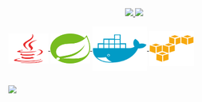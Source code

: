 

<div align="center">
  <a href="https://github.com/ortizraf">
  <img height="180em" src="https://github-readme-stats.vercel.app/api?username=ortizraf&show_icons=true&theme=merko&bg_color=50,0C3449,0C3449,09293A&include_all_commits=true&count_private=true"/>
  <img height="180em" src="https://github-readme-stats.vercel.app/api/top-langs/?username=ortizraf&layout=compact&langs_count=7&theme=merko&bg_color=50,0C3449,0C3449,09293A"/>
</div>
<div style="display: inline_block"><br>
  <img align="center" alt="Ortiz-Java" height="60" width="80" src="https://raw.githubusercontent.com/devicons/devicon/master/icons/java/java-plain.svg">
  <img align="center" alt="Ortiz-Spring" height="60" width="80" src="https://raw.githubusercontent.com/devicons/devicon/master/icons/spring/spring-original.svg">
  <img align="center" alt="Ortiz-docker" height="90" width="110" src="https://raw.githubusercontent.com/devicons/devicon/master/icons/docker/docker-plain.svg">
  <img align="center" alt="Ortiz-docker" height="70" width="90" src="https://raw.githubusercontent.com/devicons/devicon/master/icons/amazonwebservices/amazonwebservices-original.svg">
</div>
<h2 dir="auto"></h2>
<div> 
  <a href="www.linkedin.com/in/ortizraf
" target="_blank"><img src="https://img.shields.io/badge/-LinkedIn-%230077B5?style=for-the-badge&logo=linkedin&logoColor=white" target="_blank"></a> 

 
</div>
